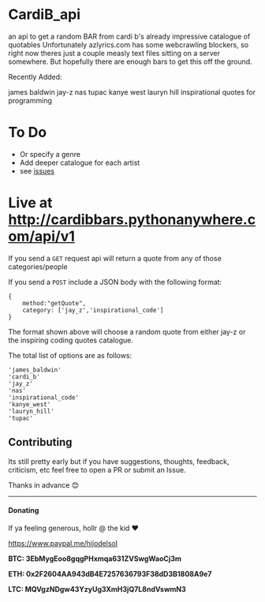 # CardiB_api
an api to get a random BAR from cardi b's already impressive catalogue of quotables
Unfortunately azlyrics.com has some webcrawling blockers, so right now theres just a couple measly text files sitting on a server somewhere. But hopefully there are enough bars to get this off the ground.

Recently Added:

james baldwin
jay-z
nas
tupac
kanye west
lauryn hill
inspirational quotes for programming


# To Do
- Or specify a genre
- Add deeper catalogue for each artist
- see [issues](https://github.com/weAllWeGot/CardiB_api/issues)

# Live at http://cardibbars.pythonanywhere.com/api/v1

If you send a `GET` request api will return a quote from any of those categories/people

If you send a `POST` include a JSON body with the following format:

```
{
    method:"getQuote",
    category: ['jay_z','inspirational_code']
}
```

The format shown above will choose a random quote from either jay-z or the inspiring coding quotes catalogue.

The total list of options are as follows:

```
'james_baldwin'
'cardi_b'
'jay_z'
'nas'
'inspirational_code'
'kanye_west'
'lauryn_hill'
'tupac'
```


## Contributing

Its still pretty early but if you have suggestions, thoughts, feedback, criticism, etc feel free to open a PR or submit an Issue. 

Thanks in advance :blush:

--------------------------------------------------------------------------

#### Donating

If ya feeling generous, hollr @ the kid :heart:

https://www.paypal.me/hijodelsol

**BTC: 3EbMygEoo8gqgPHxmqa631ZVSwgWaoCj3m**

**ETH: 0x2F2604AA943dB4E7257636793F38dD3B1808A9e7**

**LTC: MQVgzNDgw43YzyUg3XmH3jQ7L8ndVswmN3**
